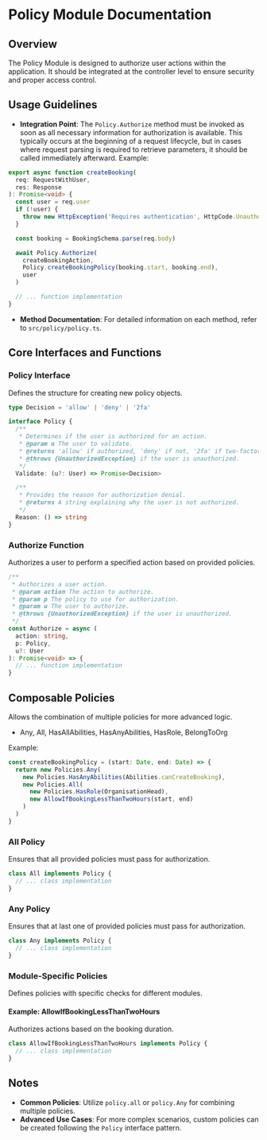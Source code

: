 # Policy Module Documentation

## Overview

The Policy Module is designed to authorize user actions within the application. It should be integrated at the controller level to ensure security and proper access control.

## Usage Guidelines

- **Integration Point**: The `Policy.Authorize` method must be invoked as soon as all necessary information for authorization is available. This typically occurs at the beginning of a request lifecycle, but in cases where request parsing is required to retrieve parameters, it should be called immediately afterward.
  Example:

```typescript
export async function createBooking(
  req: RequestWithUser,
  res: Response
): Promise<void> {
  const user = req.user
  if (!user) {
    throw new HttpException('Requires authentication', HttpCode.Unauthorized)
  }

  const booking = BookingSchema.parse(req.body)

  await Policy.Authorize(
    createBookingAction,
    Policy.createBookingPolicy(booking.start, booking.end),
    user
  )

  // ... function implementation
}
```

- **Method Documentation**: For detailed information on each method, refer to `src/policy/policy.ts`.

## Core Interfaces and Functions

### Policy Interface

Defines the structure for creating new policy objects.

```typescript
type Decision = 'allow' | 'deny' | '2fa'

interface Policy {
  /**
   * Determines if the user is authorized for an action.
   * @param u The user to validate.
   * @returns 'allow' if authorized, 'deny' if not, '2fa' if two-factor authentication is required.
   * @throws {UnauthorizedException} if the user is unauthorized.
   */
  Validate: (u?: User) => Promise<Decision>

  /**
   * Provides the reason for authorization denial.
   * @returns A string explaining why the user is not authorized.
   */
  Reason: () => string
}
```

### Authorize Function

Authorizes a user to perform a specified action based on provided policies.

```typescript
/**
 * Authorizes a user action.
 * @param action The action to authorize.
 * @param p The policy to use for authorization.
 * @param u The user to authorize.
 * @throws {UnauthorizedException} if the user is unauthorized.
 */
const Authorize = async (
  action: string,
  p: Policy,
  u?: User
): Promise<void> => {
  // ... function implementation
}
```

## Composable Policies

Allows the combination of multiple policies for more advanced logic.

- Any, All, HasAllAbilities, HasAnyAbilities, HasRole, BelongToOrg

Example:

```typescript
const createBookingPolicy = (start: Date, end: Date) => {
  return new Policies.Any(
    new Policies.HasAnyAbilities(Abilities.canCreateBooking),
    new Policies.All(
      new Policies.HasRole(OrganisationHead),
      new AllowIfBookingLessThanTwoHours(start, end)
    )
  )
}
```

### All Policy

Ensures that all provided policies must pass for authorization.

```typescript
class All implements Policy {
  // ... class implementation
}
```

### Any Policy

Ensures that at last one of provided policies must pass for authorization.

```typescript
class Any implements Policy {
  // ... class implementation
}
```

### Module-Specific Policies

Defines policies with specific checks for different modules.

#### Example: AllowIfBookingLessThanTwoHours

Authorizes actions based on the booking duration.

```typescript
class AllowIfBookingLessThanTwoHours implements Policy {
  // ... class implementation
}
```

## Notes

- **Common Policies**: Utilize `policy.all` or `policy.Any` for combining multiple policies.
- **Advanced Use Cases**: For more complex scenarios, custom policies can be created following the `Policy` interface pattern.
